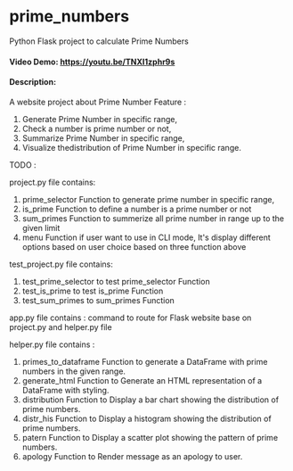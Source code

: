 # prime_numbers
Python Flask project to calculate Prime Numbers 
#### Video Demo: https://youtu.be/TNXI1zphr9s
#### Description:
A website project about Prime Number 
Feature :
1. Generate Prime Number in specific range,
2. Check a number is prime number or not,
3. Summarize Prime Number in specific range,
4. Visualize thedistribution of Prime Number in specific range.

TODO :

project.py file contains:
  1. prime_selector Function to generate prime number in specific range,
  2. is_prime Function to define a number is a prime number or not
  3. sum_primes Function to summerize all prime number in range up to the given limit
  4. menu Function if user want to use in CLI mode, It's display different options based on user choice based on three function above
     
test_project.py file contains:
  1. test_prime_selector to test prime_selector Function
  2. test_is_prime to test is_prime Function
  3. test_sum_primes to sum_primes Function

app.py file contains : command to route for Flask website base on project.py  and helper.py file

helper.py file contains :
  1. primes_to_dataframe Function to generate a DataFrame with prime numbers in the given range.
  2. generate_html Function to Generate an HTML representation of a DataFrame with styling.
  3. distribution Function to  Display a bar chart showing the distribution of prime numbers.
  4. distr_his Function to Display a histogram showing the distribution of prime numbers.
  5. patern Function to Display a scatter plot showing the pattern of prime numbers.
  6. apology Function to Render message as an apology to user.


